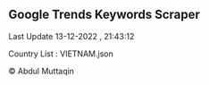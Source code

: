 

## Google Trends Keywords Scraper 
 
Last Update 13-12-2022 , 21:43:12

Country List :
VIETNAM.json



© Abdul Muttaqin 
